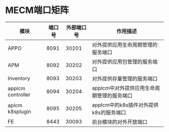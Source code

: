 # MECM端口矩阵
| 模块                 | 端口号      |外部端口号                                       |   作用描述     |
| ----------------------- | -------------------------------|----------------------------- |------------|
| APPO |  8091 |     30201    |对外提供应用生命周期管理的服务端口          |
| APM   | 8092 |     30202    |对外提供应用包管理的服务端口                             |
| Inventory           |  8093   |          30203         |    对外提供存量管理的服务端口 |
| applcm controller     | 8094   |         30204       |applcm中对外提供应用生命周期管理的服务端口   |
| aplcm k8splugin           | 8095 |      30205       |applcm中的k8s插件对外提供k8s的服务端口|
| FE                      |     8443|     30093    | 前台模块的对外开放端口 |
